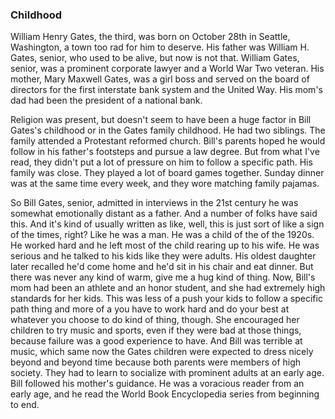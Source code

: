 ### Childhood
William Henry Gates, the third, 
was born on October 28th in Seattle, Washington, 
a town too rad for him to deserve.
His father was William H. Gates, senior, who used to be alive, but now is not that.
William Gates, senior, was a prominent corporate lawyer and a World War Two veteran.
His mother, Mary Maxwell Gates, was a girl boss and served on the board of directors for the first interstate bank system and the United Way.
His mom's dad had been the president of a national bank.

Religion was present, but doesn't seem to have been a huge factor in Bill Gates's childhood or in the Gates family childhood.
He had two siblings.
The family attended a Protestant reformed church.
Bill's parents hoped he would follow in his father's footsteps and pursue a law degree.
But from what I've read, they didn't put a lot of pressure on him to follow a specific path.
His family was close.
They played a lot of board games together.
Sunday dinner was at the same time every week, and they wore matching family pajamas.

So Bill Gates, senior, admitted in interviews in the 21st century
he was somewhat emotionally distant as a father.
And a number of folks have said this.
And it's kind of usually written as like, 
well, this is just sort of like a sign of the times, right?
Like he was a man.
He was a child of the of the 1920s.
He worked hard and he left most of the child rearing up to his wife.
He was serious and he talked to his kids like they were adults.
His oldest daughter later recalled he'd come home and he'd sit in his chair and eat dinner.
But there was never any kind of warm, give me a hug kind of thing.
Now, Bill's mom had been an athlete and an honor student, and she had extremely high standards for her kids.
This was less of a push your kids to follow a specific path thing and more of a you have to work hard and do your best at whatever you choose to do kind of thing, though.
She encouraged her children to try music and sports, even if they were bad at those things, because failure was a good experience to have.
And Bill was terrible at music, which 
same 
now
the Gates children were expected to dress nicely beyond and beyond time because both parents were members of high society.
They had to learn to socialize with prominent adults at an early age.
Bill followed his mother's guidance.
He was a voracious reader from an early age, and he read the World Book Encyclopedia series from beginning to end.